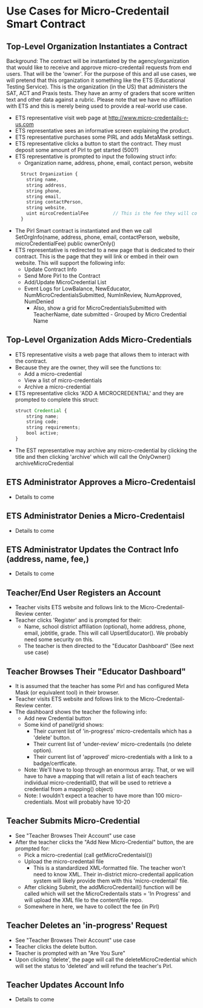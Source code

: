 # Use Cases for Micro-Credentail Smart Contract



## Top-Level Organization Instantiates a Contract
Background:  The contract will be instantiated by the agency/organization that would like to receive and approve micro-credentail requests from end users. That will be the 'owner'.  For the purpose of this and all use cases, we will pretend that this organization it something like the ETS (Educational Testing Service).  This is the organization (in the US) that administers the SAT, ACT and Praxis tests.  They have an army of graders that score written text and other data against a rubric.  Please note that we have no affiliation with ETS and this is merely being used to provide a real-world use case.

  * ETS representative visit web page at http://www.micro-credentails-r-us.com
  * ETS representative sees an informative screen explaining the product.
  * ETS representative purchases some PIRL and adds MetaMask settings.
  * ETS representative clicks a button to start the contract.  They must deposit some amount of Pirl to get started (500?)
  * ETS representative is prompted to input the following struct info:
    * Organization name, address, phone, email, contact person, website
    ``` javascript
      Struct Organization {
        string name,
        string address,
        string phone,
        string email,
        string contactPerson,
        string website,
        uint mircoCredentialFee         // This is the fee they will collect from the educator
      }
    ```
  * The Pirl Smart contract is instantiated and then we call
      SetOrgInfo(name, address, phone, email, contactPerson, website, microCredentialFee) public ownerOnly()
  * ETS representative is redirected to a new page that is dedicated to their contract.  This is the page that they will link or embed in their own website.  This will support the following info:
    * Update Contract Info
    * Send More Pirl to the Contract
    * Add/Update MicroCredential List
    * Event Logs for LowBalance, NewEducator, NumMicroCredentialsSubmitted, NumInReview, NumApproved, NumDenied
      * Also, show a grid for MicroCredentialsSubmitted with TeacherName, date submitted - Grouped by Micro Credential Name

## Top-Level Organization Adds Micro-Credentials
  * ETS representative visits a web page that allows them to interact with the contract.
  * Because they are the owner, they will see the functions to:
    * Add a micro-credential
    * View a list of micro-credentials
    * Archive a micro-credential
  * ETS representative clicks 'ADD A MICROCREDENTIAL' and they are prompted to complete this struct:
    ``` javascript
    struct Credential {
        string name;
        string code;
        string requirements;
        bool active;
    }
    ```
  * The EST representative may archive any micro-credential by clicking the title and then clicking 'archive' which will call the OnlyOwner() archiveMicroCredential

## ETS Administrator Approves a Micro-Credentaisl
  * Details to come

## ETS Administrator Denies a Micro-Credentaisl
  * Details to come

## ETS Administrator Updates the Contract Info (address, name, fee,)
  * Details to come

## Teacher/End User Registers an Account
  * Teacher visits ETS website and follows link to the Micro-Credentail-Review center.
  * Teacher clicks 'Register' and is prompted for their:
    * Name, school district affiliation (optional), home address, phone, email, jobtitle, grade.  This will call UpsertEducator().  We probably need 
      some security on this.
    * The teacher is then directed to the "Educator Dashboard" (See next use case)

## Teacher Browses Their "Educator Dashboard"
  * It is assumed that the teacher has some Pirl and has configured Meta Mask (or equivalent tool) in their browser.
  * Teacher visits ETS website and follows link to the Micro-Credentail-Review center.
  * The dashboard shows the teacher the following info:
    * Add new Credential button
    * Some kind of panel/grid shows:
      * Their current list of 'in-progress' micro-credentails which has a 'delete' button.
      * Their current list of 'under-review' micro-credentails (no delete option).
      * Their current list of 'approved' micro-credentials with a link to a badge/certficate.
    * Note: We'll have to loop through an enormous array.  That, or we will have to have a mapping that will retain a list of each teachers individual micro-credentialID, that will be used to retrieve a credential from a mapping() object)
    * Note:  I wouldn't expect a teacher to have more than 100 micro-credentials.  Most will probably have 10-20

## Teacher Submits Micro-Credential
  * See "Teacher Browses Their Account" use case
  * After the teacher clicks the "Add New Micro-Credential" button, the are prompted for:
    * Pick a micro-credential (call getMicroCredentaisl())
    * Upload the micro-credentail file 
      * This is a standardized XML-formatted file.  The teacher won't need to know XML.  Their in-district micro-credentail application system will likely provide them with this 'micro-credentail' file.
    * After clicking Submit, the addMicroCredentail() function will be called which will set the MicroCredentails stats = 'In Progress' and will upload the XML 
    file to the content/file repo.
    * Somewhere in here, we have to collect the fee (in Pirl)

## Teacher Deletes an 'in-progress' Request
  * See "Teacher Browses Their Account" use case
  * Teacher clicks the delete button.
  * Teacher is prompted with an "Are You Sure" 
  * Upon clicking 'delete', the page will call the deleteMicroCredential which will set the status to 'deleted' and will refund the teacher's Pirl.

## Teacher Updates Account Info
  * Details to come




